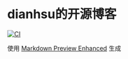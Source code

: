 # dianhsu的开源博客

[![CI](https://github.com/dianhsu/blog-raw/actions/workflows/main.yml/badge.svg)](https://github.com/dianhsu/blog-raw/actions/workflows/main.yml)

使用 [Markdown Preview Enhanced](https://shd101wyy.github.io/markdown-preview-enhanced/#/) 生成
